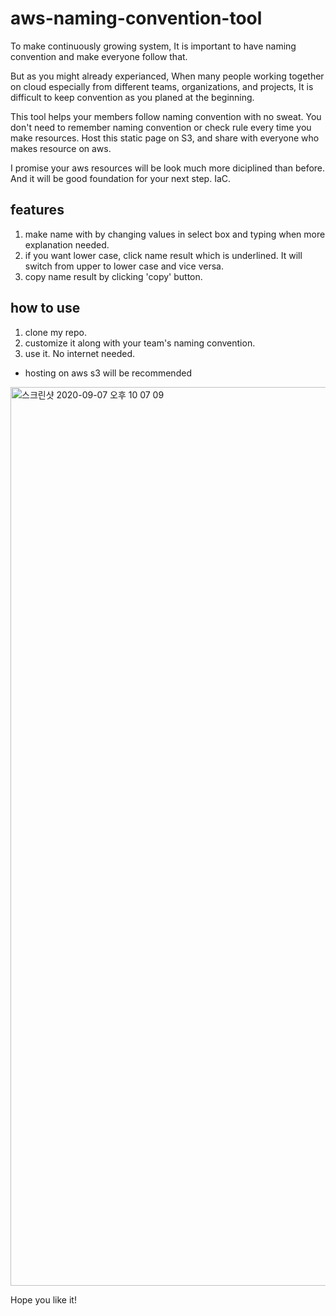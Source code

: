 # aws-naming-convention-tool

To make continuously growing system,
It is important to have naming convention and make everyone follow that.

But as you might already experianced, 
When many people working together on cloud especially from different teams, organizations, and projects, 
It is difficult to keep convention as you planed at the beginning.

This tool helps your members follow naming convention with no sweat.
You don't need to remember naming convention or check rule every time you make resources.
Host this static page on S3, and share with everyone who makes resource on aws.

I promise your aws resources will be look much more diciplined than before.
And it will be good foundation for your next step. IaC.

## features
1. make name with by changing values in select box and typing when more explanation needed.
2. if you want lower case, click name result which is underlined. It will switch from upper to lower case and vice versa.
3. copy name result by clicking 'copy' button.

## how to use
1. clone my repo.
2. customize it along with your team's naming convention.
3. use it. No internet needed.
 - hosting on aws s3 will be recommended

<img width="1438" alt="스크린샷 2020-09-07 오후 10 07 09" src="https://user-images.githubusercontent.com/67530290/92391012-e7ffbd80-f156-11ea-8ace-a7708df38cd5.png">

Hope you like it!
